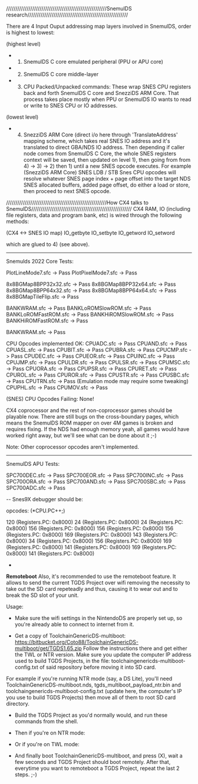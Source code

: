 //////////////////////////////////////////////////////SnemulDS research//////////////////////////////////////////////////////

There are 4 Input Ouput addressing map layers involved in SnemulDS, order is highest to lowest:

(highest level)

- 1) SnemulDS C core emulated peripheral (PPU or APU core)

- 2) SnemulDS C core middle-layer

- 3) CPU Packed/Unpacked commands: These wrap SNES CPU registers back and forth SnemulDS C core and SnezziDS ARM Core. That process takes place mostly when PPU or SnemulDS IO wants to
read or write to SNES CPU or IO addresses.

(lowest level)
- 4) SnezziDS ARM Core (direct i/o here through 'TranslateAddress' mapping scheme, which takes real SNES IO address and it's translated to direct GBA/NDS IO address.
Then depending if caller node comes from SnemulDS C Core, the whole SNES registers context will be saved, then updated on level 1), then going from from 4) -> 3) -> 2) then 1) until
a new SNES opcode executes. For example (SnezziDS ARM Core) SNES LDB / STB Snes CPU opcodes will resolve whatever SNES page index + page offset into the target NDS SNES allocated buffers, 
added page offset, do either a load or store, then proceed to next SNES opcode.


//////////////////////////////////////////////////////How CX4 talks to SnemulDS//////////////////////////////////////////////////////
CX4 RAM, IO (including file registers, data and program bank, etc) is wired through the following methods: 

(CX4 <-> SNES IO map) 
IO_getbyte 
IO_setbyte 
IO_getword 
IO_setword 

which are glued to 4) (see above). 

-------------------------------------------------------------------------------------------------------------------------------------------------------------------------------------------------


Snemulds 2022 Core Tests:

PlotLineMode7.sfc -> Pass
PlotPixelMode7.sfc -> Pass

8x8BGMap8BPP32x32.sfc -> Pass
8x8BGMap8BPP32x64.sfc -> Pass
8x8BGMap8BPP64x32.sfc -> Pass
8x8BGMap8BPP64x64.sfc -> Pass
8x8BGMapTileFlip.sfc -> Pass

BANKWRAM.sfc -> Pass
BANKLoROMSlowROM.sfc -> Pass
BANKLoROMFastROM.sfc -> Pass
BANKHiROMSlowROM.sfc -> Pass
BANKHiROMFastROM.sfc -> Pass

BANKWRAM.sfc -> Pass


CPU Opcodes implemented OK:
CPUADC.sfc -> Pass
CPUAND.sfc -> Pass
CPUASL.sfc -> Pass
CPUBIT.sfc -> Pass
CPUBRA.sfc -> Pass
CPUCMP.sfc -> Pass
CPUDEC.sfc -> Pass
CPUEOR.sfc -> Pass
CPUINC.sfc -> Pass
CPUJMP.sfc -> Pass
CPULDR.sfc -> Pass
CPULSR.sfc -> Pass
CPUMSC.sfc -> Pass
CPUORA.sfc -> Pass
CPUPSR.sfc -> Pass
CPURET.sfc -> Pass
CPUROL.sfc -> Pass
CPUROR.sfc -> Pass
CPUSTR.sfc -> Pass
CPUSBC.sfc -> Pass
CPUTRN.sfc -> Pass (Emulation mode may require some tweaking)
CPUPHL.sfc -> Pass
CPUMOV.sfc -> Pass


(SNES) CPU Opcodes Failing:
None! 

CX4 coprocessor and the rest of non-coprocessor games should be playable now. 
There are still bugs on the cross-boundary pages, which means the SnemulDS ROM mapper on over 4M games is broken and requires fixing.
If the NDS had enough memory yeah, all games would have worked right away, but we'll see what can be done about it ;-)


Note: Other coprocessor opcodes aren't implemented.


----

SnemulDS APU Tests:

SPC700DEC.sfc -> Pass
SPC700EOR.sfc -> Pass
SPC700INC.sfc -> Pass
SPC700ORA.sfc -> Pass
SPC700AND.sfc -> Pass
SPC700SBC.sfc -> Pass
SPC700ADC.sfc -> Pass

--
Snes9X debugger should be:

opcodes: (*CPU.PC++;)

120 (Registers.PC: 0x8000)
24  (Registers.PC: 0x8000)
24  (Registers.PC: 0x8000)
156 (Registers.PC: 0x8000)
156 (Registers.PC: 0x8000)
156 (Registers.PC: 0x8000)
169 (Registers.PC: 0x8000)
143 (Registers.PC: 0x8000)
34 (Registers.PC: 0x8000)
156 (Registers.PC: 0x8000)
169 (Registers.PC: 0x8000)
141 (Registers.PC: 0x8000)
169 (Registers.PC: 0x8000)
141 (Registers.PC: 0x8000)

-

____Remoteboot____
Also, it's recommended to use the remoteboot feature. It allows to send the current TGDS Project over wifi removing the necessity
to take out the SD card repeteadly and thus, causing it to wear out and to break the SD slot of your unit.

Usage:
- Make sure the wifi settings in the NintendoDS are properly set up, so you're already able to connect to internet from it.

- Get a copy of ToolchainGenericDS-multiboot: https://bitbucket.org/Coto88/ToolchainGenericDS-multiboot/get/TGDS1.65.zip
Follow the instructions there and get either the TWL or NTR version. Make sure you update the computer IP address used to build TGDS Projects, 
in the file: toolchaingenericds-multiboot-config.txt of said repository before moving it into SD card.

For example if you're running NTR mode (say, a DS Lite), you'll need ToolchainGenericDS-multiboot.nds, tgds_multiboot_payload_ntr.bin
and toolchaingenericds-multiboot-config.txt (update here, the computer's IP you use to build TGDS Projects) then move all of them to root SD card directory.

- Build the TGDS Project as you'd normally would, and run these commands from the shell.
<make clean>
<make>

- Then if you're on NTR mode:
<remoteboot ntr_mode computer_ip_address>

- Or if you're on TWL mode:
<remoteboot twl_mode computer_ip_address>

- And finally boot ToolchainGenericDS-multiboot, and press (X), wait a few seconds and TGDS Project should boot remotely.
  After that, everytime you want to remoteboot a TGDS Project, repeat the last 2 steps. ;-)
